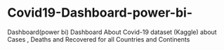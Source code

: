# Covid19-Dashboard-power-bi-
Dashboard(power bi)
Dashboard About Covid-19 dataset (Kaggle) about Cases , Deaths and Recovered for all Countries and Continents 

